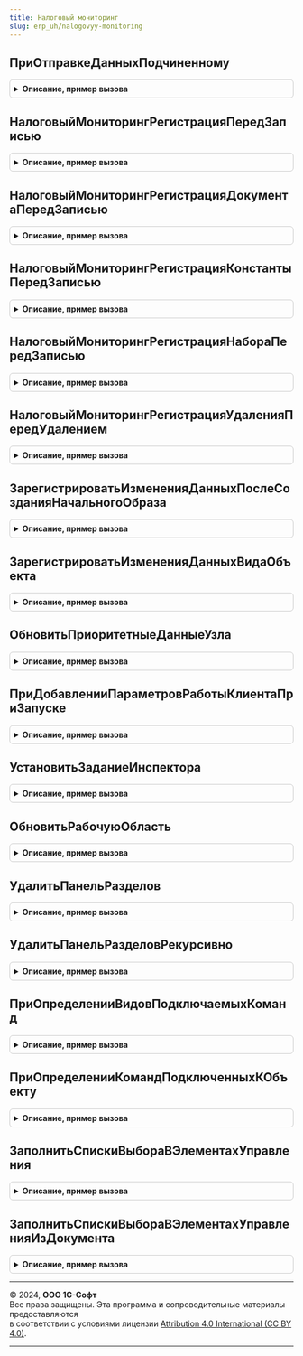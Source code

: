 ```yaml
---
title: Налоговый мониторинг
slug: erp_uh/nalogovyy-monitoring
---
```



## ПриОтправкеДанныхПодчиненному
<details style="margin: 1em 0; padding: 0.5em; border: 1px solid #ccc; border-radius: 6px;">

<summary style="font-weight: bold; cursor: pointer;">Описание, пример вызова</summary>

```bsl

// Дополнительный обработчик одноименного события, возникающего при обмене данными в распределенной информационной базе.
// Выполняется после выполнения базовых алгоритмов библиотеки.
// Не выполняется, если отправка элемента данных была проигнорирована ранее.
//
// Параметры:
//  Источник                  - ПланОбменаОбъект - узел, для которого выполняется обмен.
//  ЭлементДанных             - Произвольный - см. описание одноименного обработчика в синтаксис-помощнике.
//  ОтправкаЭлемента          - ОтправкаЭлементаДанных - см. описание одноименного обработчика в синтаксис-помощнике.
//  СозданиеНачальногоОбраза  - Булево - см. описание одноименного обработчика в синтаксис-помощнике.
//
Процедура ПриОтправкеДанныхПодчиненному(Источник, ЭлементДанных, ОтправкаЭлемента, СозданиеНачальногоОбраза) Экспорт
```

Пример вызова
```bsl
НалоговыйМониторинг.ПриОтправкеДанныхПодчиненному(Источник, ЭлементДанных, ОтправкаЭлемента, СозданиеНачальногоОбраза) 
```
</details>

## НалоговыйМониторингРегистрацияПередЗаписью
<details style="margin: 1em 0; padding: 0.5em; border: 1px solid #ccc; border-radius: 6px;">

<summary style="font-weight: bold; cursor: pointer;">Описание, пример вызова</summary>

```bsl

Процедура НалоговыйМониторингРегистрацияПередЗаписью(Источник, Отказ) Экспорт
```

Пример вызова
```bsl
НалоговыйМониторинг.НалоговыйМониторингРегистрацияПередЗаписью(Источник, Отказ) 
```
</details>

## НалоговыйМониторингРегистрацияДокументаПередЗаписью
<details style="margin: 1em 0; padding: 0.5em; border: 1px solid #ccc; border-radius: 6px;">

<summary style="font-weight: bold; cursor: pointer;">Описание, пример вызова</summary>

```bsl

Процедура НалоговыйМониторингРегистрацияДокументаПередЗаписью(Источник, Отказ, РежимЗаписи, РежимПроведения) Экспорт
```

Пример вызова
```bsl
НалоговыйМониторинг.НалоговыйМониторингРегистрацияДокументаПередЗаписью(Источник, Отказ, РежимЗаписи, РежимПроведения) 
```
</details>

## НалоговыйМониторингРегистрацияКонстантыПередЗаписью
<details style="margin: 1em 0; padding: 0.5em; border: 1px solid #ccc; border-radius: 6px;">

<summary style="font-weight: bold; cursor: pointer;">Описание, пример вызова</summary>

```bsl

Процедура НалоговыйМониторингРегистрацияКонстантыПередЗаписью(Источник, Отказ) Экспорт
```

Пример вызова
```bsl
НалоговыйМониторинг.НалоговыйМониторингРегистрацияКонстантыПередЗаписью(Источник, Отказ) 
```
</details>

## НалоговыйМониторингРегистрацияНабораПередЗаписью
<details style="margin: 1em 0; padding: 0.5em; border: 1px solid #ccc; border-radius: 6px;">

<summary style="font-weight: bold; cursor: pointer;">Описание, пример вызова</summary>

```bsl

Процедура НалоговыйМониторингРегистрацияНабораПередЗаписью(Источник, Отказ, Замещение) Экспорт
```

Пример вызова
```bsl
НалоговыйМониторинг.НалоговыйМониторингРегистрацияНабораПередЗаписью(Источник, Отказ, Замещение) 
```
</details>

## НалоговыйМониторингРегистрацияУдаленияПередУдалением
<details style="margin: 1em 0; padding: 0.5em; border: 1px solid #ccc; border-radius: 6px;">

<summary style="font-weight: bold; cursor: pointer;">Описание, пример вызова</summary>

```bsl

Процедура НалоговыйМониторингРегистрацияУдаленияПередУдалением(Источник, Отказ) Экспорт
```

Пример вызова
```bsl
НалоговыйМониторинг.НалоговыйМониторингРегистрацияУдаленияПередУдалением(Источник, Отказ) 
```
</details>

## ЗарегистрироватьИзмененияДанныхПослеСозданияНачальногоОбраза
<details style="margin: 1em 0; padding: 0.5em; border: 1px solid #ccc; border-radius: 6px;">

<summary style="font-weight: bold; cursor: pointer;">Описание, пример вызова</summary>

```bsl

Процедура ЗарегистрироватьИзмененияДанныхПослеСозданияНачальногоОбраза(Узел) Экспорт
```

Пример вызова
```bsl
НалоговыйМониторинг.ЗарегистрироватьИзмененияДанныхПослеСозданияНачальногоОбраза(Узел) 
```
</details>

## ЗарегистрироватьИзмененияДанныхВидаОбъекта
<details style="margin: 1em 0; padding: 0.5em; border: 1px solid #ccc; border-radius: 6px;">

<summary style="font-weight: bold; cursor: pointer;">Описание, пример вызова</summary>

```bsl

Процедура ЗарегистрироватьИзмененияДанныхВидаОбъекта(Узел, Вид, БезусловноВыгружаемыеМетаданные) Экспорт
```

Пример вызова
```bsl
НалоговыйМониторинг.ЗарегистрироватьИзмененияДанныхВидаОбъекта(Узел, Вид, БезусловноВыгружаемыеМетаданные));
```
</details>

## ОбновитьПриоритетныеДанныеУзла
<details style="margin: 1em 0; padding: 0.5em; border: 1px solid #ccc; border-radius: 6px;">

<summary style="font-weight: bold; cursor: pointer;">Описание, пример вызова</summary>

```bsl

Процедура ОбновитьПриоритетныеДанныеУзла() Экспорт
```

Пример вызова
```bsl
НалоговыйМониторинг.ОбновитьПриоритетныеДанныеУзла() 
```
</details>

## ПриДобавленииПараметровРаботыКлиентаПриЗапуске
<details style="margin: 1em 0; padding: 0.5em; border: 1px solid #ccc; border-radius: 6px;">

<summary style="font-weight: bold; cursor: pointer;">Описание, пример вызова</summary>

```bsl

Процедура ПриДобавленииПараметровРаботыКлиентаПриЗапуске(Параметры) Экспорт
```

Пример вызова
```bsl
НалоговыйМониторинг.ПриДобавленииПараметровРаботыКлиентаПриЗапуске(Параметры) 
```
</details>

## УстановитьЗаданиеИнспектора
<details style="margin: 1em 0; padding: 0.5em; border: 1px solid #ccc; border-radius: 6px;">

<summary style="font-weight: bold; cursor: pointer;">Описание, пример вызова</summary>

```bsl

Процедура УстановитьЗаданиеИнспектора(ВключитьЗадание = Истина) Экспорт
```

Пример вызова
```bsl
НалоговыйМониторинг.УстановитьЗаданиеИнспектора(ВключитьЗадание);
```
</details>

## ОбновитьРабочуюОбласть
<details style="margin: 1em 0; padding: 0.5em; border: 1px solid #ccc; border-radius: 6px;">

<summary style="font-weight: bold; cursor: pointer;">Описание, пример вызова</summary>

```bsl

Процедура ОбновитьРабочуюОбласть(Параметры) Экспорт
```

Пример вызова
```bsl
НалоговыйМониторинг.ОбновитьРабочуюОбласть(Параметры));
```
</details>

## УдалитьПанельРазделов
<details style="margin: 1em 0; padding: 0.5em; border: 1px solid #ccc; border-radius: 6px;">

<summary style="font-weight: bold; cursor: pointer;">Описание, пример вызова</summary>

```bsl

Процедура УдалитьПанельРазделов(Параметры) Экспорт
```

Пример вызова
```bsl
НалоговыйМониторинг.УдалитьПанельРазделов(Параметры));
```
</details>

## УдалитьПанельРазделовРекурсивно
<details style="margin: 1em 0; padding: 0.5em; border: 1px solid #ccc; border-radius: 6px;">

<summary style="font-weight: bold; cursor: pointer;">Описание, пример вызова</summary>

```bsl

Процедура УдалитьПанельРазделовРекурсивно(КоллекцияИсточник, СоставИзменен) Экспорт
```

Пример вызова
```bsl
НалоговыйМониторинг.УдалитьПанельРазделовРекурсивно(КоллекцияИсточник, СоставИзменен));
```
</details>

## ПриОпределенииВидовПодключаемыхКоманд
<details style="margin: 1em 0; padding: 0.5em; border: 1px solid #ccc; border-radius: 6px;">

<summary style="font-weight: bold; cursor: pointer;">Описание, пример вызова</summary>

```bsl

// См. ПодключаемыеКомандыПереопределяемый.ПриОпределенииВидовПодключаемыхКоманд.
Процедура ПриОпределенииВидовПодключаемыхКоманд(ВидыПодключаемыхКоманд) Экспорт
```

Пример вызова
```bsl
НалоговыйМониторинг.ПриОпределенииВидовПодключаемыхКоманд(ВидыПодключаемыхКоманд) 
```
</details>

## ПриОпределенииКомандПодключенныхКОбъекту
<details style="margin: 1em 0; padding: 0.5em; border: 1px solid #ccc; border-radius: 6px;">

<summary style="font-weight: bold; cursor: pointer;">Описание, пример вызова</summary>

```bsl

// См. ПодключаемыеКомандыПереопределяемый.ПриОпределенииКомандПодключенныхКОбъекту.
Процедура ПриОпределенииКомандПодключенныхКОбъекту(НастройкиФормы, Источники, ПодключенныеОтчетыИОбработки, Команды) Экспорт
```

Пример вызова
```bsl
НалоговыйМониторинг.ПриОпределенииКомандПодключенныхКОбъекту(НастройкиФормы, Источники, ПодключенныеОтчетыИОбработки, Команды) 
```
</details>

## ЗаполнитьСпискиВыбораВЭлементахУправления
<details style="margin: 1em 0; padding: 0.5em; border: 1px solid #ccc; border-radius: 6px;">

<summary style="font-weight: bold; cursor: pointer;">Описание, пример вызова</summary>

```bsl

Процедура ЗаполнитьСпискиВыбораВЭлементахУправления(ЭлементФормы, ИмяОтчета, Макет, Область) Экспорт
```

Пример вызова
```bsl
НалоговыйМониторинг.ЗаполнитьСпискиВыбораВЭлементахУправления(ЭлементФормы, ИмяОтчета, Макет, Область) 
```
</details>

## ЗаполнитьСпискиВыбораВЭлементахУправленияИзДокумента
<details style="margin: 1em 0; padding: 0.5em; border: 1px solid #ccc; border-radius: 6px;">

<summary style="font-weight: bold; cursor: pointer;">Описание, пример вызова</summary>

```bsl

Процедура ЗаполнитьСпискиВыбораВЭлементахУправленияИзДокумента(ЭлементФормы, ИмяДокумента, Макет, Область) Экспорт
```

Пример вызова
```bsl
НалоговыйМониторинг.ЗаполнитьСпискиВыбораВЭлементахУправленияИзДокумента(ЭлементФормы, ИмяДокумента, Макет, Область) 
```
</details>

---

© 2024, **ООО 1С-Софт**  
Все права защищены. Эта программа и сопроводительные материалы предоставляются  
в соответствии с условиями лицензии [Attribution 4.0 International (CC BY 4.0)](https://creativecommons.org/licenses/by/4.0/legalcode).

---
